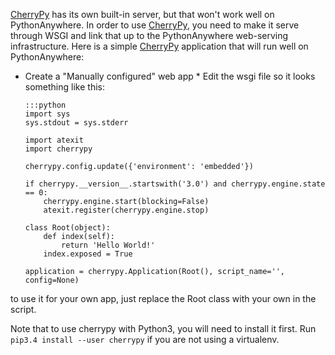 
<!--
.. title: CherryPy on PythonAnywhere
.. slug: UsingCherryPy
.. date: 2015-05-13 14:35:28 UTC+01:00
.. tags:
.. category:
.. link:
.. description:
.. type: text
-->



[CherryPy](//www.cherrypy.org/) has its own built-in server, but that won't work well on PythonAnywhere. In order to use [CherryPy](//www.cherrypy.org/), you need to make it serve through WSGI and link that up to the PythonAnywhere web-serving infrastructure. Here is a simple [CherryPy](//www.cherrypy.org/) application that will run well on PythonAnywhere:

  * Create a "Manually configured" web app * Edit the wsgi file so it looks something like this:

        :::python
        import sys
        sys.stdout = sys.stderr

        import atexit
        import cherrypy

        cherrypy.config.update({'environment': 'embedded'})

        if cherrypy.__version__.startswith('3.0') and cherrypy.engine.state == 0:
            cherrypy.engine.start(blocking=False)
            atexit.register(cherrypy.engine.stop)

        class Root(object):
            def index(self):
                return 'Hello World!'
            index.exposed = True

        application = cherrypy.Application(Root(), script_name='', config=None)


to use it for your own app, just replace the Root class with your own in the script.

Note that to use cherrypy with Python3, you will need to install it first. Run `pip3.4 install --user cherrypy` if you are not using a virtualenv.
